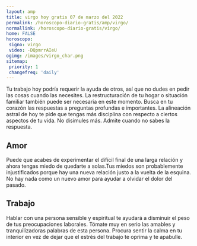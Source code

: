 ```yaml
---
layout: amp
title: virgo hoy gratis 07 de marzo del 2022 
permalink: /horoscopo-diario-gratis/amp/virgo/
normallink: /horoscopo-diario-gratis/virgo/
home: FALSE
horoscopo:
 signo: virgo
 video: -DQpmrrAIeU
ogimg: /images/virgo_char.png
sitemap:
 priority: 1
 changefreq: 'daily'
---
```



Tu trabajo hoy podría requerir la ayuda de otros, así que no dudes en pedir las cosas cuando las necesites. La restructuración de tu hogar o situación familiar también puede ser necesaria en este momento. Busca en tu corazón las respuestas a preguntas profundas e importantes. La alineación astral de hoy te pide que tengas más disciplina con respecto a ciertos aspectos de tu vida. No disimules más. Admite cuando no sabes la respuesta.

## Amor

Puede que acabes de experimentar el difícil final de una larga relación y ahora tengas miedo de quedarte a solas.Tus miedos son probablemente injustificados porque hay una nueva relación justo a la vuelta de la esquina. No hay nada como un nuevo amor para ayudar a olvidar el dolor del pasado.

## Trabajo

Hablar con una persona sensible y espiritual te ayudará a disminuir el peso de tus preocupaciones laborales. Tómate muy en serio las amables y tranquilizadoras palabras de esta persona. Procura sentir la calma en tu interior en vez de dejar que el estrés del trabajo te oprima y te apabulle.